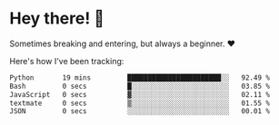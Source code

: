 # Hey there! 👋
Sometimes breaking and entering, but always a beginner. ❤️

Here's how I've been tracking:
<!--START_SECTION:waka-->

```txt
Python       19 mins         ███████████████████████░░   92.49 %
Bash         0 secs          █░░░░░░░░░░░░░░░░░░░░░░░░   03.85 %
JavaScript   0 secs          ▓░░░░░░░░░░░░░░░░░░░░░░░░   02.11 %
textmate     0 secs          ▒░░░░░░░░░░░░░░░░░░░░░░░░   01.55 %
JSON         0 secs          ░░░░░░░░░░░░░░░░░░░░░░░░░   00.01 %
```

<!--END_SECTION:waka-->
